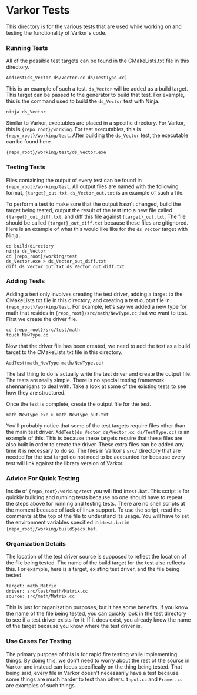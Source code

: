 # Varkor Tests

This directory is for the various tests that are used while working on and testing the functionality of Varkor's code.

### Running Tests

All of the possible test targets can be found in the CMakeLists.txt file in this directory.

```
AddTest(ds_Vector ds/Vector.cc ds/TestType.cc)
```

This is an example of such a test. `ds_Vector` will be added as a build target. This target can be passed to the generator to build that test. For example, this is the command used to build the `ds_Vector` test with Ninja.

```
ninja ds_Vector
```

Similar to Varkor, exectubles are placed in a specific directory. For Varkor, this is `{repo_root}/working`. For test executables, this is `{repo_root}/working/test`. After building the `ds_Vector` test, the executable can be found here.

```
{repo_root}/working/test/ds_Vector.exe
```

### Testing Tests

Files containing the output of every test can be found in `{repo_root}/working/test`. All output files are named with the following format, `{target}_out.txt`. `ds_Vector_out.txt` is an example of such a file.

To perform a test to make sure that the output hasn't changed, build the target being tested, output the result of the test into a new file called `{target}_out_diff.txt`, and diff this file against `{target}_out.txt`. The file should be called `{target}_out_diff.txt` because these files are gitignored. Here is an example of what this would like like for the `ds_Vector` target with Ninja.

```
cd build/directory
ninja ds_Vector
cd {repo_root}/working/test
ds_Vector.exe > ds_Vector_out_diff.txt
diff ds_Vector_out.txt ds_Vector_out_diff.txt
```

### Adding Tests

Adding a test only involves creating the test driver, adding a target to the CMakeLists.txt file in this directory, and creating a test ouptut file in `{repo_root}/working/test`. For example, let's say we added a new type for math that resides in `{repo_root}/src/math/NewType.cc` that we want to test. First we create the driver file.

```
cd {repo_root}/src/test/math
touch NewType.cc
```

Now that the driver file has been created, we need to add the test as a build target to the CMakeLists.txt file in this directory.

```
AddTest(math_NewType math/NewType.cc)
```

The last thing to do is actually write the test driver and create the output file. The tests are really simple. There is no special testing framework shennanigans to deal with. Take a look at some of the existing tests to see how they are structured.

Once the test is complete, create the output file for the test.

```
math_NewType.exe > math_NewType_out.txt
```

You'll probably notice that some of the test targets require files other than
the main test driver. `AddTest(ds_Vector ds/Vector.cc ds/TestType.cc)` is an
example of this. This is because these targets require that these files are also built
in order to create the driver. These extra files can be added any time it is
necessary to do so. The files in Varkor's `src/` directory that are needed for the test target do not need to be accounted for because every test will link against the library version of Varkor.

### Advice For Quick Testing

Inside of `{repo_root}/working/test` you will find `btest.bat`. This script is for quickly building and running tests because no one should have to repeat the steps above for running and testing tests. There are no shell scripts at the moment because of lack of linux support. To use the script, read the comments at the top of the file to understand its usage. You will have to set the environment variables specified in `btest.bat` in `{repo_root}/working/buildSpecs.bat`.

### Organization Details

The location of the test driver source is supposed to reflect the location of the file being tested. The name of the build target for the test also reflects this. For example, here is a target, existing test driver, and the file being tested.

```
target: math_Matrix
driver: src/test/math/Matrix.cc
source: src/math/Matrix.cc
```

This is just for organization purposes, but it has some benefits. If you know the name of the file being tested, you can quickly look in the test directory to see if a test driver exists for it. If it does exist, you already know the name of the target because you know where the test driver is.

### Use Cases For Testing

The primary purpose of this is for rapid fire testing while implementing things. By doing this, we don't need to worry about the rest of the source in Varkor and instead can focus specifically on the thing being tested. That being said, every file in Varkor doesn't necessarily have a test because some things are much harder to test than others. `Input.cc` and `Framer.cc` are examples of such things.
